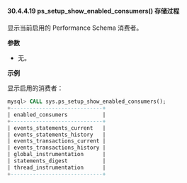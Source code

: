#### 30.4.4.19 ps_setup_show_enabled_consumers() 存储过程

显示当前启用的 Performance Schema 消费者。

**参数**

- 无。

**示例**

显示启用的消费者：

```sql
mysql> CALL sys.ps_setup_show_enabled_consumers();
+-----------------------------+
| enabled_consumers           |
+-----------------------------+
| events_statements_current   |
| events_statements_history   |
| events_transactions_current |
| events_transactions_history |
| global_instrumentation      |
| statements_digest           |
| thread_instrumentation      |
+-----------------------------+
```